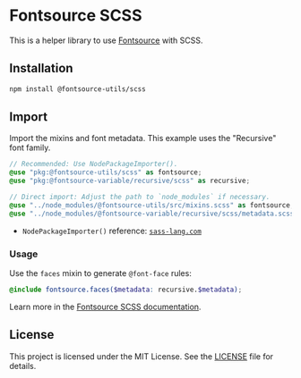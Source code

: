 # Fontsource SCSS

This is a helper library to use [Fontsource](https://fontsource.org) with SCSS.

## Installation

```bash
npm install @fontsource-utils/scss
```

## Import

Import the mixins and font metadata. This example uses the "Recursive" font family.

```scss
// Recommended: Use NodePackageImporter().
@use "pkg:@fontsource-utils/scss" as fontsource;
@use "pkg:@fontsource-variable/recursive/scss" as recursive;

// Direct import: Adjust the path to `node_modules` if necessary.
@use "../node_modules/@fontsource-utils/src/mixins.scss" as fontsource;
@use "../node_modules/@fontsource-variable/recursive/scss/metadata.scss" as recursive;
```

- `NodePackageImporter()` reference: [`sass-lang.com`](https://sass-lang.com/documentation/at-rules/use/#pkg-ur-ls)

### Usage

Use the `faces` mixin to generate `@font-face` rules:

```scss
@include fontsource.faces($metadata: recursive.$metadata);
```

Learn more in the [Fontsource SCSS documentation](https://fontsource.org/docs/getting-started/sass-introduction).

## License

This project is licensed under the MIT License. See the [LICENSE](LICENSE) file for details.
